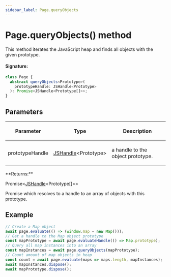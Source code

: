 ```yaml
---
sidebar_label: Page.queryObjects
---
```


# Page.queryObjects() method

This method iterates the JavaScript heap and finds all objects with the given prototype.

#### Signature:

```typescript
class Page {
  abstract queryObjects<Prototype>(
    prototypeHandle: JSHandle<Prototype>
  ): Promise<JSHandle<Prototype[]>>;
}
```

## Parameters

<table><thead><tr><th>

Parameter

</th><th>

Type

</th><th>

Description

</th></tr></thead>
<tbody><tr><td>

prototypeHandle

</td><td>

[JSHandle](./puppeteer.jshandle.md)&lt;Prototype&gt;

</td><td>

a handle to the object prototype.

</td></tr>
</tbody></table>
**Returns:**

Promise&lt;[JSHandle](./puppeteer.jshandle.md)&lt;Prototype\[\]&gt;&gt;

Promise which resolves to a handle to an array of objects with this prototype.

## Example

```ts
// Create a Map object
await page.evaluate(() => (window.map = new Map()));
// Get a handle to the Map object prototype
const mapPrototype = await page.evaluateHandle(() => Map.prototype);
// Query all map instances into an array
const mapInstances = await page.queryObjects(mapPrototype);
// Count amount of map objects in heap
const count = await page.evaluate(maps => maps.length, mapInstances);
await mapInstances.dispose();
await mapPrototype.dispose();
```
